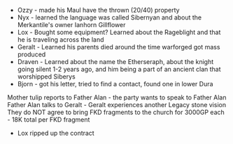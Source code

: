 * Ozzy - made his Maul have the thrown (20/40) property
* Nyx - learned the language was called Sibernyan and about the Merkantile's owner Ianhorn Gillflower
* Lox - Bought some equipment? Learned about the Rageblight and that he is traveling across the land
* Geralt - Learned his parents died around the time warforged got mass produced
* Draven - Learned about the name the Etherseraph, about the knight going silent 1-2 years ago, and him being a part of an ancient clan that worshipped Siberys
* Bjorn - got his letter, tried to find a contact, found one in lower Dura

Mother tulip reports to Father Alan - the party wants to speak to Father Alan
Father Alan talks to Geralt - Geralt experiences another Legacy stone vision
They do NOT agree to bring FKD fragments to the church for 3000GP each - 18K total per FKD fragment
* Lox ripped up the contract